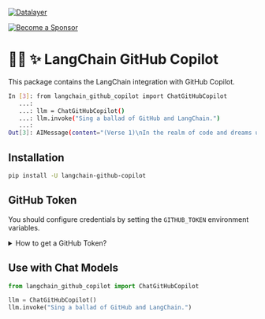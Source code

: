 [![Datalayer](https://assets.datalayer.tech/datalayer-25.svg)](https://datalayer.io)

[![Become a Sponsor](https://img.shields.io/static/v1?label=Become%20a%20Sponsor&message=%E2%9D%A4&logo=GitHub&style=flat&color=1ABC9C)](https://github.com/sponsors/datalayer)

# 🦜🔗 ✨ LangChain GitHub Copilot

This package contains the LangChain integration with GitHub Copilot.

```bash
In [3]: from langchain_github_copilot import ChatGitHubCopilot
   ...: 
   ...: llm = ChatGitHubCopilot()
   ...: llm.invoke("Sing a ballad of GitHub and LangChain.")
   ...: 
Out[3]: AIMessage(content="(Verse 1)\nIn the realm of code and dreams untold,\nWhere developers brave and bold,\nThere lies a haven, vast and wide,\nGitHub, where our projects reside.\n\n(Chorus)\nOh, GitHub and LangChain, together they stand,\nGuiding the coder's hand,\nIn the world of AI, they light the way,\nBuilding tomorrow, code by code each day.\n\n(Verse 2)\nLangChain, with its wisdom deep,\nIn the language of machines, it speaks,\nFrom data's whispers to insights grand,\nIt crafts the future, hand in hand.\n\n(Chorus)\nOh, GitHub and LangChain, together they stand,\nGuiding the coder's hand,\nIn the world of AI, they light the way,\nBuilding tomorrow, code by code each day.\n\n(Bridge)\nRepositories like stars in the night,\nForks and pulls, a developer's delight,\nCollaborations that span the globe,\nIn this digital world, our skills we hone.\n\n(Verse 3)\nWith every commit and every merge,\nWe ride the innovation surge,\nLangChain's power, GitHub's grace,\nTogether they conquer time and space.\n\n(Chorus)\nOh, GitHub and LangChain, together they stand,\nGuiding the coder's hand,\nIn the world of AI, they light the way,\nBuilding tomorrow, code by code each day.\n\n(Outro)\nSo here's to the coders, near and far,\nOn GitHub's platform, like a guiding star,\nWith LangChain's brilliance, we pave the lane,\nFor a future bright, in code's domain.", additional_kwargs={}, response_metadata={'token_usage': {'completion_tokens': 324, 'completion_tokens_details': {'accepted_prediction_tokens': 0, 'audio_tokens': 0, 'reasoning_tokens': 0, 'rejected_prediction_tokens': 0}, 'prompt_tokens': 18, 'prompt_tokens_details': {'audio_tokens': 0, 'cached_tokens': 0}, 'total_tokens': 342}, 'model_name': 'gpt-4o-2024-05-13', 'system_fingerprint': 'fp_ded0d14823', 'finish_reason': 'stop'}, id='run-e9f5530d-8918-451d-8e94-baaeab92552b-0', usage_metadata={'input_tokens': 18, 'output_tokens': 324, 'total_tokens': 342, 'input_token_details': {'audio': 0, 'cache_read': 0}, 'output_token_details': {'audio': 0, 'reasoning': 0}})
```

## Installation

```bash
pip install -U langchain-github-copilot
```

## GitHub Token

You should configure credentials by setting the `GITHUB_TOKEN` environment variables.

<details>
<summary>How to get a GitHub Token?</summary>

Run the `authenticate.py` python script to create a `.env` file with the GitHub Token.

> IMPORTANT
>  
> The GitHub Token generated expires after 25 minutes. We are working on a solution to refresh the token automatically. If needed, rerun the setup.py script to generate a new token.

```bash
python authenticate.py
```

Ressources used to understand how to generate a GitHub Token:

- https://github.com/B00TK1D/copilot-api
- https://thakkarparth007.github.io/copilot-explorer/posts/copilot-internals.html

</details>

## Use with Chat Models

```python
from langchain_github_copilot import ChatGitHubCopilot

llm = ChatGitHubCopilot()
llm.invoke("Sing a ballad of GitHub and LangChain.")
```
